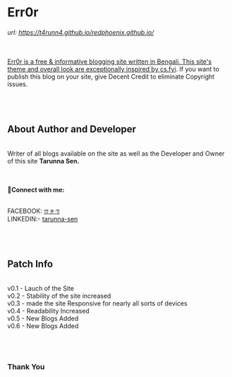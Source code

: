<h1> Err0r </h1>
<h6>url: <a target="_blank" href="https://t4runn4.github.io/redphoenix.github.io/">https://t4runn4.github.io/redphoenix.github.io/</h6>

<br>
Err0r is a free & informative blogging site written in Bengali. This site's theme and overall look are exceptionally inspired by <a href="http://cs.fyi" target="_blank">cs.fyi</a>. If you want to publish this blog on your site, give Decent Credit to eliminate Copyright issues.
<br>
<br>
<br>
<br>
<h2>About Author and Developer</h2>
<br>
Writer of all blogs available on the site as well as the Developer and Owner of this site <b>Tarunna Sen.</b> <br> <br> <br>

🔗<b>Connect with me:</b> <br> <br>

FACEBOOK: <a class="linker" href="http://web.facebook.com/tarunna.002" target="_blank">তা রু ণ্য</a> <br>
LINKEDIN:- <a class="linker" href="www.linkedin.com/in/tarunna-sen" target="_blank">tarunna-sen</a> <br>
<br>
<br>
<br>
<h2>Patch Info</h2>
<br>
v0.1 - Lauch of the Site <br>
v0.2 - Stability of the site increased <br>
v0.3 - made the site Responsive for nearly all sorts of devices <br>
v0.4 - Readability Increased <br>
v0.5 - New Blogs Added <br>
v0.6 - New Blogs Added <br>
<br>
<br>
<br>
<h3><b>Thank You</b></h3>
